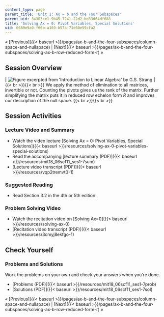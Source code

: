 ```yaml
---
content_type: page
parent_title: 'Unit I: Ax = b and the Four Subspaces'
parent_uid: 34303ce1-9b45-7241-22d2-bd33d64df688
title: 'Solving Ax = 0: Pivot Variables, Special Solutions'
uid: 0689e9a0-f66b-a169-b57a-71e60e59cfa2
---
```


« [Previous]({{< baseurl >}}/pages/ax-b-and-the-four-subspaces/column-space-and-nullspace) | [Next]({{< baseurl >}}/pages/ax-b-and-the-four-subspaces/solving-ax-b-row-reduced-form-r) »

Session Overview
----------------

| ![Figure excerpted from 'Introduction to Linear Algebra' by G.S. Strang](BASEURL_PLACEHOLDER/resources/1_7) |  {{< br >}}{{< br >}} We apply the method of elimination to all matrices, invertible or not. Counting the pivots gives us the rank of the matrix. Further simplifying the matrix puts it in reduced row echelon form _R_ and improves our description of the null space. {{< br >}}{{< br >}}  

Session Activities
------------------

### Lecture Video and Summary

*   Watch the video lecture [Solving Ax = 0: Pivot Variables, Special Solutions]({{< baseurl >}}/resources/solving-ax-0-pivot-variables-special-solutions)
*   Read the accompanying [lecture summary (PDF)]({{< baseurl >}}/resources/mit18_06scf11_ses1-7sum)
*   [Lecture video transcript (PDF)]({{< baseurl >}}/resources/vqp2tremvt0-1)

### Suggested Reading

*   Read Section 3.2 in the 4th or 5th edition.

### Problem Solving Video

*   Watch the recitation video on [Solving Ax=0]({{< baseurl >}}/resources/solving-ax-0)
*   [Recitation video transcript (PDF)]({{< baseurl >}}/resources/3cmyj8ekfgo-1)

Check Yourself
--------------

### Problems and Solutions

Work the problems on your own and check your answers when you're done.

*   [Problems (PDF)]({{< baseurl >}}/resources/mit18_06scf11_ses1-7prob)
*   [Solutions (PDF)]({{< baseurl >}}/resources/mit18_06scf11_ses1-7sol)

« [Previous]({{< baseurl >}}/pages/ax-b-and-the-four-subspaces/column-space-and-nullspace) | [Next]({{< baseurl >}}/pages/ax-b-and-the-four-subspaces/solving-ax-b-row-reduced-form-r) »